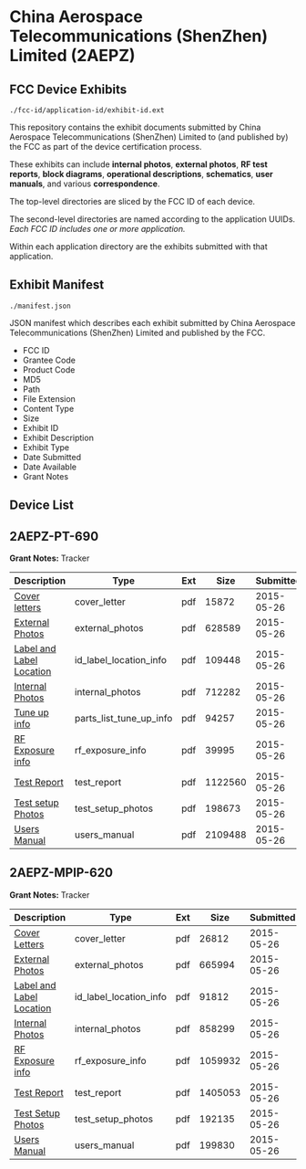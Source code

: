 # China Aerospace Telecommunications (ShenZhen) Limited (2AEPZ)
## FCC Device Exhibits

```
./fcc-id/application-id/exhibit-id.ext
```

This repository contains the exhibit documents submitted by China Aerospace Telecommunications (ShenZhen) Limited to (and published by) the FCC as part of the device certification process.

These exhibits can include **internal photos**, **external photos**, **RF test reports**, **block diagrams**, **operational descriptions**, **schematics**, **user manuals**, and various **correspondence**.

The top-level directories are sliced by the FCC ID of each device.

The second-level directories are named according to the application UUIDs. *Each FCC ID includes one or more application.*

Within each application directory are the exhibits submitted with that application. 

## Exhibit Manifest

```
./manifest.json
```

JSON manifest which describes each exhibit submitted by China Aerospace Telecommunications (ShenZhen) Limited and published by the FCC.

- FCC ID
- Grantee Code
- Product Code
- MD5
- Path
- File Extension
- Content Type
- Size
- Exhibit ID
- Exhibit Description
- Exhibit Type
- Date Submitted
- Date Available
- Grant Notes

## Device List
## 2AEPZ-PT-690
**Grant Notes:** Tracker

| Description | Type | Ext | Size | Submitted | Available |
| ----------- | ---- | --- | ---- | --------- | --------- |
| [Cover letters](2AEPZ-PT-690/0eab0326cc162e6502bf044dd71924ca/2624228.pdf) | cover_letter | pdf | 15872 | 2015-05-26 | 2015-05-26 |
| [External Photos](2AEPZ-PT-690/0eab0326cc162e6502bf044dd71924ca/2624229.pdf) | external_photos | pdf | 628589 | 2015-05-26 | 2015-05-26 |
| [Label and Label Location](2AEPZ-PT-690/0eab0326cc162e6502bf044dd71924ca/2624231.pdf) | id_label_location_info | pdf | 109448 | 2015-05-26 | 2015-05-26 |
| [Internal Photos](2AEPZ-PT-690/0eab0326cc162e6502bf044dd71924ca/2624230.pdf) | internal_photos | pdf | 712282 | 2015-05-26 | 2015-05-26 |
| [Tune up info](2AEPZ-PT-690/0eab0326cc162e6502bf044dd71924ca/2624237.pdf) | parts_list_tune_up_info | pdf | 94257 | 2015-05-26 | 2015-05-26 |
| [RF Exposure info](2AEPZ-PT-690/0eab0326cc162e6502bf044dd71924ca/2624233.pdf) | rf_exposure_info | pdf | 39995 | 2015-05-26 | 2015-05-26 |
| [Test Report](2AEPZ-PT-690/0eab0326cc162e6502bf044dd71924ca/2624236.pdf) | test_report | pdf | 1122560 | 2015-05-26 | 2015-05-26 |
| [Test setup Photos](2AEPZ-PT-690/0eab0326cc162e6502bf044dd71924ca/2624235.pdf) | test_setup_photos | pdf | 198673 | 2015-05-26 | 2015-05-26 |
| [Users Manual](2AEPZ-PT-690/0eab0326cc162e6502bf044dd71924ca/2624238.pdf) | users_manual | pdf | 2109488 | 2015-05-26 | 2015-05-26 |
## 2AEPZ-MPIP-620
**Grant Notes:** Tracker

| Description | Type | Ext | Size | Submitted | Available |
| ----------- | ---- | --- | ---- | --------- | --------- |
| [Cover Letters](2AEPZ-MPIP-620/f6c3716d9ee42879a708e5d36c4895c0/2624199.pdf) | cover_letter | pdf | 26812 | 2015-05-26 | 2015-05-26 |
| [External Photos](2AEPZ-MPIP-620/f6c3716d9ee42879a708e5d36c4895c0/2624200.pdf) | external_photos | pdf | 665994 | 2015-05-26 | 2015-05-26 |
| [Label and Label Location](2AEPZ-MPIP-620/f6c3716d9ee42879a708e5d36c4895c0/2624202.pdf) | id_label_location_info | pdf | 91812 | 2015-05-26 | 2015-05-26 |
| [Internal Photos](2AEPZ-MPIP-620/f6c3716d9ee42879a708e5d36c4895c0/2624201.pdf) | internal_photos | pdf | 858299 | 2015-05-26 | 2015-05-26 |
| [RF Exposure info](2AEPZ-MPIP-620/f6c3716d9ee42879a708e5d36c4895c0/2624204.pdf) | rf_exposure_info | pdf | 1059932 | 2015-05-26 | 2015-05-26 |
| [Test Report](2AEPZ-MPIP-620/f6c3716d9ee42879a708e5d36c4895c0/2624207.pdf) | test_report | pdf | 1405053 | 2015-05-26 | 2015-05-26 |
| [Test Setup Photos](2AEPZ-MPIP-620/f6c3716d9ee42879a708e5d36c4895c0/2624206.pdf) | test_setup_photos | pdf | 192135 | 2015-05-26 | 2015-05-26 |
| [Users Manual](2AEPZ-MPIP-620/f6c3716d9ee42879a708e5d36c4895c0/2624209.pdf) | users_manual | pdf | 199830 | 2015-05-26 | 2015-05-26 |
